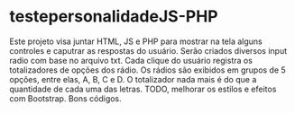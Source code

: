 # testepersonalidadeJS-PHP
Este projeto visa juntar HTML, JS e PHP para mostrar na tela alguns controles e caputrar as respostas do usuário.
Serão criados diversos input radio com base no arquivo txt. Cada clique do usuário registra os totalizadores de opções dos rádio. Os rádios são exibidos em grupos de 5 opções, entre elas, A, B, C e D.
O totalizador nada mais é do que a quantidade de cada uma das letras.
TODO, melhorar os estilos e efeitos com Bootstrap. Bons códigos.
